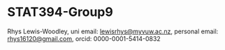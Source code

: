 # STAT394-Group9

Rhys Lewis-Woodley, uni email: lewisrhys@myvuw.ac.nz, personal email: rhys16120@gmail.com, orcid: 0000-0001-5414-0832
